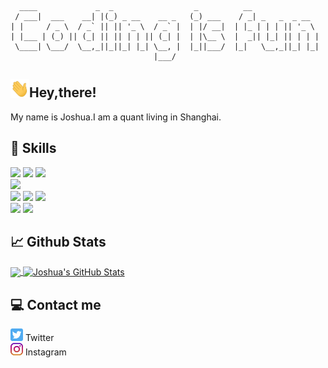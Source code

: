 ```
  ____             _  _                  _          __
 / ___|  ___    __| |(_) _ __    __ _   (_) ___    / _| _   _  _ __
| |     / _ \  / _` || || '_ \  / _` |  | |/ __|  | |_ | | | || '_ \
| |___ | (_) || (_| || || | | || (_| |  | |\__ \  |  _|| |_| || | | |
 \____| \___/  \__,_||_||_| |_| \__, |  |_||___/  |_|   \__,_||_| |_|
                                |___/
```
## <img src="wave.gif" width="30px">Hey,there! 
My name is Joshua.I am a quant living in Shanghai.

## 🔧 Skills
![](https://img.shields.io/badge/Code-Python-informational?style=flat&logo=python&logoColor=white&color=00599c)
![](https://img.shields.io/badge/Code-C++-informational?style=flat&logo=C%2B%2B&logoColor=white&color=00599c)
![](https://img.shields.io/badge/Code-JavaScript-informational?style=flat&logo=javascript&logoColor=white&color=00599c)\
![](https://img.shields.io/badge/OS-Linux-informational?style=flat&logo=linux&logoColor=white&color=00599c)\
![](https://img.shields.io/badge/Package-Pandas-informational?style=flat&logo=pandas&logoColor=white&color=00599c)
![](https://img.shields.io/badge/Package-Numpy-informational?style=flat&logo=numpy&logoColor=white&color=00599c)
![](https://img.shields.io/badge/Package-Matplotlib-informational?style=flat&logo=matplotlib&logoColor=white&color=00599c)\
![](https://img.shields.io/badge/Trading-VNPY-informational?style=flat&logo=vnpy&logoColor=white&color=00599c)
![](https://img.shields.io/badge/Trading-Backtrader-informational?style=flat&logo=backtrader&logoColor=white&color=00599c)


## &#x1f4c8; Github Stats

<a href="https://github.com/joshuatao/joshuatao">
  <img align="center" src="https://github-readme-stats.vercel.app/api/top-langs/?username=joshuatao&hide=java,html&title_color=ffffff&text_color=c9cacc&icon_color=2bbc8a&bg_color=1d1f21" />
</a>

<a href="https://github.com/joshuatao/joshuatao">
  <img align="center" src="https://github-readme-stats.vercel.app/api?username=joshuatao&show_icons=true&line_height=27&count_private=true&title_color=ffffff&text_color=c9cacc&icon_color=2bbc8a&bg_color=1d1f21" alt="Joshua's GitHub Stats" />
</a>


## &#128187; Contact me
[<img height="20" src="icons/twitter.png">][1] Twitter\
[<img height="20" src="icons/instagram.png">][2] Instagram

[1]: https://twitter.com/JoshuaTaoCN
[2]: https://www.instagram.com/joshuatao.666/

